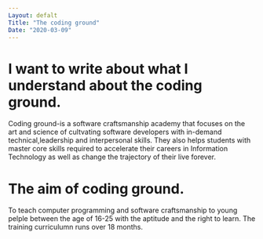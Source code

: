 ```yaml
---
Layout: defalt
Title: "The coding ground"
Date: "2020-03-09"
---
```


# I want to write about what I understand about the coding ground.
Coding ground-is a software craftsmanship academy that focuses on the art and science of cultvating software developers with in-demand technical,leadership and interpersonal skills.
They also helps students with master core skills required to accelerate their careers in Information Technology as well as change the trajectory of their live forever.

# The aim of coding ground.
To teach computer programming and software craftsmanship to young pelple between the age of 16-25 with the aptitude and the right to learn.
The training curriculumn runs over 18 months.